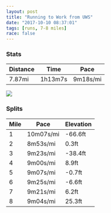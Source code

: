 ```yaml
---
layout: post
title: "Running to Work from UWS"
date: "2017-10-10 08:37:01"
tags: [runs, 7-8 miles]
race: false
---
```


### Stats

| Distance | Time | Pace |
|----------|------|------|
|7.87mi|1h13m7s|9m18s/mi|

<img src='https://maps.googleapis.com/maps/api/staticmap?maptype=roadmap&path=enc:svaxFlgmbMv@nCtEn@cAl@fFzFjf@zWxM|PdOlAt@xAw@bB~Bs@fMvSjJxGr[fOjIXv@pEzAiEnI`KtInCz@rDaA~HfPzF~S|RhWxMpJhAfKfFzYpSdMrObk@j^jIfCpLpCtGOnBuBpc@|DnS`Gh_AtCnA}a@fBh@jAoDJkH}Ba@|@oEzMu^lFzDb@gA&key=AIzaSyC1MId7bFpkLXNAaYhBSTb8jLyiSqzbDtM&size=800x800&markers=color:yellow|label:S|40.81018,-73.96487&markers=color:green|label:F|40.72424000000001,-73.99749000000007'>

### Splits

| Mile | Pace | Elevation |
|------|------|-----------|
|1|10m07s/mi|-66.6ft|
|2|8m53s/mi|0.3ft|
|3|9m23s/mi|-38.4ft|
|4|9m00s/mi|8.9ft|
|5|9m07s/mi|-0.7ft|
|6|9m25s/mi|-6.6ft|
|7|9m21s/mi|6.2ft|
|8|9m04s/mi|25.3ft|
